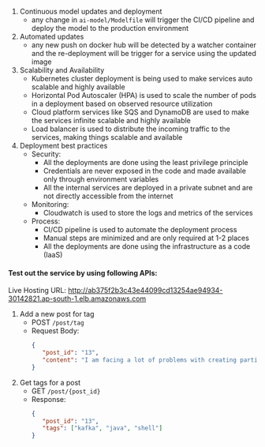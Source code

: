 1. Continuous model updates and deployment
   - any change in `ai-model/Modelfile` will trigger the CI/CD pipeline and deploy the model to the production environment
2. Automated updates
   - any new push on docker hub will be detected by a watcher container and the re-deployment will be trigger for a service using the updated image
3. Scalability and Availability
   - Kubernetes cluster deployment is being used to make services auto scalable and highly available
   - Horizontal Pod Autoscaler (HPA) is used to scale the number of pods in a deployment based on observed resource utilization
   - Cloud platform services like SQS and DynamoDB are used to make the services infinite scalable and highly available
   - Load balancer is used to distribute the incoming traffic to the services, making things scalable and available
4. Deployment best practices
   - Security: 
     - All the deployments are done using the least privilege principle
     - Credentials are never exposed in the code and made available only through environment variables
     - All the internal services are deployed in a private subnet and are not directly accessible from the internet
   - Monitoring:
     - Cloudwatch is used to store the logs and metrics of the services
   - Process:
     - CI/CD pipeline is used to automate the deployment process
     - Manual steps are minimized and are only required at 1-2 places
     - All the deployments are done using the infrastructure as a code (IaaS)



#### Test out the service by using following APIs:
Live Hosting URL: http://ab375f2b3c43e44099cd13254ae94934-30142821.ap-south-1.elb.amazonaws.com 
1. Add a new post for tag
   - POST `/post/tag`
   - Request Body:
     ```json
     {
        "post_id": "13",
        "content": "I am facing a lot of problems with creating partitions in Kafka using shell command, is there any automated way in Java for recreating the partitions?"
     }
     ```
2. Get tags for a post
   - GET `/post/{post_id}`
   - Response:
     ```json
     {
        "post_id": "13",
        "tags": ["kafka", "java", "shell"]
     }
     ```
     

